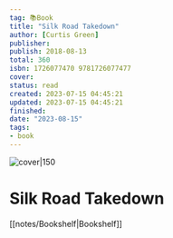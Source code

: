 ```yaml
---
tag: 📚Book
title: "Silk Road Takedown"
author: [Curtis Green]
publisher: 
publish: 2018-08-13
total: 360
isbn: 1726077470 9781726077477
cover: 
status: read
created: 2023-07-15 04:45:21
updated: 2023-07-15 04:45:21
finished: 
date: "2023-08-15"
tags:
- book
---
```


![cover|150]()

# Silk Road Takedown
[[notes/Bookshelf|Bookshelf]]